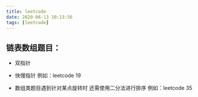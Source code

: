 ```yaml
---
title: leetcode
date: 2020-06-13 10:13:56
tags: [leetcode]
---
```


## 链表数组题目：

- 双指针


- 快慢指针
例如：leetcode 19

- 数组类题目遇到针对某点旋转时 还需使用二分法进行排序
例如：leetcode 35



